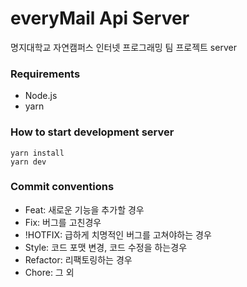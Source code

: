 # everyMail Api Server

명지대학교 자연캠퍼스 인터넷 프로그래밍 팀 프로젝트 server

### Requirements

- Node.js
- yarn

### How to start development server

```
yarn install
yarn dev
```

### Commit conventions

- Feat: 새로운 기능을 추가할 경우
- Fix: 버그를 고친경우
- !HOTFIX: 급하게 치명적인 버그를 고쳐야하는 경우
- Style: 코드 포맷 변경, 코드 수정을 하는경우
- Refactor: 리팩토링하는 경우
- Chore: 그 외
